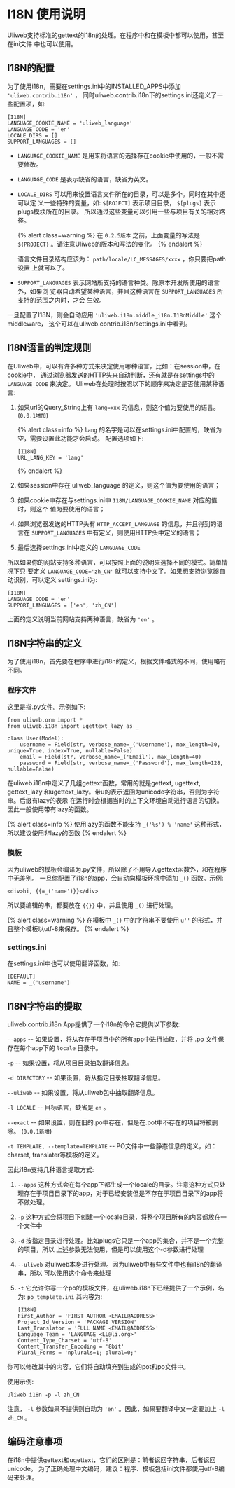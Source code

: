 # I18N 使用说明

Uliweb支持标准的gettext的i18n的处理。在程序中和在模板中都可以使用，甚至在ini文件
中也可以使用。


## I18N的配置

为了使用i18n，需要在settings.ini中的INSTALLED_APPS中添加 `'uliweb.contrib.i18n'` ，
同时uliweb.contrib.i18n下的settings.ini还定义了一些配置项，如:


```
[I18N]
LANGUAGE_COOKIE_NAME = 'uliweb_language'
LANGUAGE_CODE = 'en'
LOCALE_DIRS = []
SUPPORT_LANGUAGES = []
```


* `LANGUAGE_COOKIE_NAME` 是用来将语言的选择存在cookie中使用的，一般不需要修改。
* `LANGUAGE_CODE` 是表示缺省的语言，缺省为英文。
* `LOCALE_DIRS` 可以用来设置语言文件所在的目录，可以是多个。同时在其中还可以定
    义一些特殊的变量，如: `$[ROJECT]` 表示项目目录， `$[plugs]` 表示plugs模块所在的目录。
    所以通过这些变量可以引用一些与项目有关的相对路径。
    
    {% alert class=warning %}
    在 `0.2.5版本` 之前，上面变量的写法是 `${PROJECT}` 。请注意Uliweb的版本和写法的变化。
    {% endalert %}
    
    语言文件目录结构应该为： `path/locale/LC_MESSAGES/xxxx` ，你只要把path设置
    上就可以了。
* `SUPPORT_LANGUAGES` 表示网站所支持的语言种类。除原本开发所使用的语言外，如果浏
    览器自动希望某种语言，并且这种语言在 `SUPPORT_LANGUAGES` 所支持的范围之内时，才会
    生效。

一旦配置了I18N，则会自动应用 `'uliweb.i18n.middle_i18n.I18nMiddle'` 这个middleware，
这个可以在uliweb.contrib.i18n/settings.ini中看到。


## I18N语言的判定规则

在Uliweb中，可以有许多种方式来决定使用哪种语言，比如：在session中，在cookie中，
通过浏览器发送的HTTP头来自动判断，还有就是在settings中的 `LANGUAGE_CODE` 来决定。
Uliweb在处理时按照以下的顺序来决定是否使用某种语言:


1. 如果url的Query_String上有 `lang=xxx` 的信息，则这个值为要使用的语言。 (`0.0.1増加`)

    {% alert class=info %}
    `lang` 的名字是可以在settings.ini中配置的，缺省为空，需要设置此功能才会启动。
    配置选项如下:

    ```
    [I18N]
    URL_LANG_KEY = 'lang'
    ```
    {% endalert %}
    
1. 如果session中存在 uliweb_language 的定义，则这个值为要使用的语言；
1. 如果cookie中存在与settings.ini中 `I18N/LANGUAGE_COOKIE_NAME` 对应的值时，则这个
    值为要使用的语言；
1. 如果浏览器发送的HTTP头有 `HTTP_ACCEPT_LANGUAGE` 的信息，并且得到的语言在
    `SUPPORT_LANGUAGES` 中有定义，则使用HTTP头中定义的语言；
1. 最后选择settings.ini中定义的 `LANGUAGE_CODE`

所以如果你的网站支持多种语言，可以按照上面的说明来选择不同的模式。简单情况下只
要定义 `LANGUAGE_CODE='zh_CN'` 就可以支持中文了。如果想支持浏览器自动识别，可以定义
settings.ini为:


```
[I18N]
LANGUAGE_CODE = 'en'
SUPPORT_LANGUAGES = ['en', 'zh_CN']
```

上面的定义说明当前网站支持两种语言，缺省为 `'en'` 。


## I18N字符串的定义

为了使用i18n，首先要在程序中进行i18n的定义，根据文件格式的不同，使用略有不同。


### 程序文件

这里是指.py文件。示例如下:


```
from uliweb.orm import *
from uliweb.i18n import ugettext_lazy as _

class User(Model):
    username = Field(str, verbose_name=_('Username'), max_length=30, unique=True, index=True, nullable=False)
    email = Field(str, verbose_name=_('Email'), max_length=40)
    password = Field(str, verbose_name=_('Password'), max_length=128, nullable=False)
```

在uliweb.i18n中定义了几组gettext函数，常用的就是gettext, ugettext, gettext_lazy
和ugettext_lazy。带u的表示返回为unicode字符串，否则为字符串。后缀有lazy的表示
在运行时会根据当时的上下文环境自动进行语言的切换。因此一般使用带有lazy的函数。


{% alert class=info %}
使用lazy的函数不能支持 `_('%s') % 'name'` 这种形式，所以建议使用非lazy的函数
{% endalert %}

### 模板

因为uliweb的模板会编译为.py文件，所以除了不用导入gettext函数外，和在程序中无差别。
一旦你配置了i18n的app，会自动向模板环境中添加 `_()` 函数。示例:


```
<div>hi, {{=_('name')}}</div>
```

所以要编辑的串，都要放在 `{{}}` 中，并且使用 `_()` 进行处理。


{% alert class=warning %}
在模板中 `_()` 中的字符串不要使用 `u''` 的形式，并且整个模板以utf-8来保存。
{% endalert %}

### settings.ini

在settings.ini中也可以使用翻译函数，如:


```
[DEFAULT]
NAME = _('username')
```


## I18N字符串的提取

uliweb.contrib.i18n App提供了一个i18n的命令它提供以下参数:


`--apps` --
    如果设置，将从存在于项目中的所有app中进行抽取，并将 .po 文件保存在每个app下的 `locale` 目录中。

`-p` --
    如果设置，将从项目目录抽取翻译信息。

`-d DIRECTORY` --
    如果设置，将从指定目录抽取翻译信息。

`--uliweb` --
    如果设置，将从uliweb包中抽取翻译信息。

`-l LOCALE` --
    目标语言，缺省是 `en` 。

`--exact` --
    如果设置，则在旧的.po中存在，但是在.pot中不存在的项目将被删除。 (`0.0.1新増`)

`-t TEMPLATE, --template=TEMPLATE` --
    PO文件中一些静态信息的定义，如：charset, translater等模板的定义。


因此i18n支持几种语言提取方式:


1. `--apps` 这种方式会在每个app下都生成一个locale的目录。注意这种方式只处理存在于项目目录下的app，对于已经安装但是不存在于项目目录下的app将不做处理。
1. `-p` 这种方式会将项目下创建一个locale目录，将整个项目所有的内容都放在一个文件中
1. `-d` 按指定目录进行处理。比如plugs它只是一个app的集合，并不是一个完整的项目，所以
    上述参数无法使用，但是可以使用这个-d参数进行处理
1. `--uliweb` 对uliweb本身进行处理。因为uliweb中有些文件中也有i18n的翻译串，所以
    可以使用这个命令来处理
1. `-t` 它允许你写一个po的模板文件，在uliweb.i18n下已经提供了一个示例，名为: `po_template.ini`
    其内容为:

    ```
    [I18N]
    First_Author = 'FIRST AUTHOR <EMAIL@ADDRESS>'
    Project_Id_Version = 'PACKAGE VERSION'
    Last_Translator = 'FULL NAME <EMAIL@ADDRESS>'
    Language_Team = 'LANGUAGE <LL@li.org>'
    Content_Type_Charset = 'utf-8'
    Content_Transfer_Encoding = '8bit'
    Plural_Forms = 'nplurals=1; plural=0;'
    ```

你可以修改其中的内容，它们将自动填充到生成的pot和po文件中。

使用示例:


```
uliweb i18n -p -l zh_CN
```

注意， `-l` 参数如果不提供则自动为 `'en'` 。因此，如果要翻译中文一定要加上 `-l zh_CN` 。


## 编码注意事项

在i18n中提供gettext和ugettext，它们的区别是：前者返回字符串，后者返回unicode。
为了正确处理中文编码，建议：程序、模板包括ini文件都使用utf-8编码来处理。

